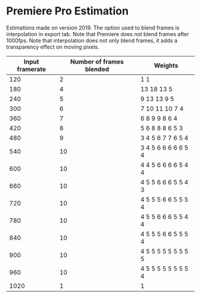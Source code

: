 # Premiere Pro Estimation

Estimations made on version 2019. The option used to blend frames is interpolation in export tab. Note that Premiere does not blend frames after 1000fps. Note that interpolation does not only blend frames, it adds a transparency effect on moving pixels.

Input framerate | Number of frames blended | Weights
--- | --- | ---
120 | 2 | 1 1
180 | 4 | 13 18 13 5
240 | 5 | 9 13 13 9 5
300 | 6 | 7 10 11 10 7 4
360 | 7 | 6 8 9 9 8 6 4
420 | 8 | 5 6 8 8 8 6 5 3
480 | 9 | 3 4 5 6 7 7 6 5 4
540 | 10 | 3 4 5 6 6 6 6 6 5 4
600 | 10 | 4 4 5 6 6 6 6 5 4 4
660 | 10 | 4 5 5 6 6 6 5 5 4 3
720 | 10 | 4 5 5 5 6 6 5 5 5 4
780 | 10 | 4 5 5 6 6 6 5 5 4 4
840 | 10 | 4 5 5 5 6 6 5 5 5 4
900 | 10 | 4 5 5 5 5 5 5 5 5 5
960 | 10 | 4 5 5 5 5 5 5 5 5 4
1020 | 1 | 1
